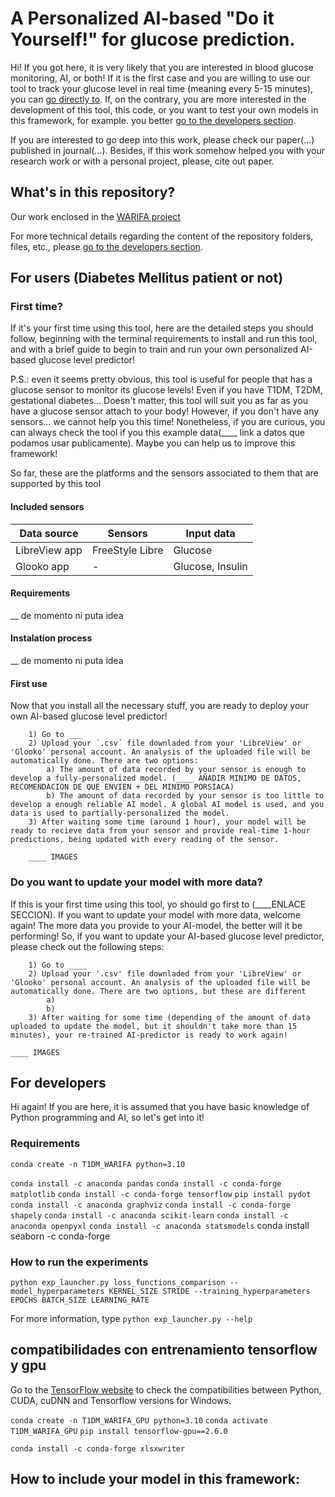 # A Personalized AI-based "Do it Yourself!" for glucose prediction.
Hi! If you got here, it is very likely that you are interested in blood glucose monitoring, AI, or both! If it is the first case and you are willing to use our tool to track your glucose level in real time (meaning every 5-15 minutes), you can [go directly to](##For-users). If, on the contrary, you are more interested in the development of this tool, this code, or you want to test your own models in this framework, for example. you better [go to the developers section](##For-developers). 

If you are interested to go deep into this work, please check our paper(...) published in journal(...). Besides, if this work somehow helped you with your research work or with a personal project, please, cite out paper.  

## What's in this repository?

Our work enclosed in the [WARIFA project](https://www.warifa.eu/) 

For more technical details regarding the content of the repository folders, files, etc., please [go to the developers section](##For-developers). 

## For users (Diabetes Mellitus patient or not) 
### First time? 
If it's your first time using this tool, here are the detailed steps you should follow, beginning with the terminal requirements to install and run this tool, and with a brief guide to begin to train and run your own personalized AI-based glucose level predictor!  

P.S.: even it seems pretty obvious, this tool is useful for people that has a glucose sensor to monitor its glucose levels! Even if you have T1DM, T2DM, gestational diabetes... Doesn't matter, this tool will suit you as far as you have a glucose sensor attach to your body! However, if you don't have any sensors... we cannot help you this time! Nonetheless, if you are curious, you can always check the tool if you this example data(____ link a datos que podamos usar publicamente). Maybe you can help us to improve this framework!

So far, these are the platforms and the sensors associated to them that are supported by this tool

#### Included sensors
| Data source  | Sensors | Input data | 
| ------------- | ------------- | ------------- |
| LibreView app | FreeStyle Libre | Glucose | 
| Glooko app  | -  | Glucose, Insulin | 

#### Requirements 
__ de momento ni puta idea
#### Instalation process
__ de momento ni puta idea
#### First use
Now that you install all the necessary stuff, you are ready to deploy your own AI-based glucose level predictor! 
    
        1) Go to ___
        2) Upload your ´.csv´ file downladed from your 'LibreView' or 'Glooko' personal account. An analysis of the uploaded file will be automatically done. There are two options:
            a) The amount of data recorded by your sensor is enough to develop a fully-personalized model. (____ AÑADIR MINIMO DE DATOS, RECOMENDACION DE QUE ENVIEN + DEL MINIMO PORSIACA)
            b) The amount of data recorded by your sensor is too little to develop a enough reliable AI model. A global AI model is used, and you data is used to partially-personalized the model.
        3) After waiting some time (around 1 hour), your model will be ready to recieve data from your sensor and provide real-time 1-hour predictions, being updated with every reading of the sensor. 

        ____ IMAGES
        
### Do you want to update your model with more data?
If this is your first time using this tool, yo should go first to (____ENLACE SECCION). If you want to update your model with more data, welcome again! The more data you provide to your AI-model, the better will it be performing! So, if you want to update your AI-based glucose level predictor, please check out the following steps: 
        
        1) Go to ____
        2) Upload your '.csv' file downladed from your 'LibreView' or 'Glooko' personal account. An analysis of the uploaded file will be automatically done. There are two options, but these are different 
            a) 
            b) 
        3) After waiting for some time (depending of the amount of data uploaded to update the model, but it shouldn't take more than 15 minutes), your re-trained AI-predictor is ready to work again!

    ____ IMAGES


## For developers
Hi again! If you are here, it is assumed that you have basic knowledge of Python programming and AI, so let's get into it!

### Requirements 

`conda create -n T1DM_WARIFA python=3.10`

`conda install -c anaconda pandas`
`conda install -c conda-forge matplotlib`
`conda install -c conda-forge tensorflow` 
`pip install pydot`
`conda install -c anaconda graphviz`
`conda install -c conda-forge shapely`
`conda install -c anaconda scikit-learn`
`conda install -c anaconda openpyxl`
`conda install -c anaconda statsmodels`
conda install seaborn -c conda-forge

### How to run the experiments 

`python exp_launcher.py loss_functions_comparison --model_hyperparameters KERNEL_SIZE STRIDE --training_hyperparameters EPOCHS BATCH_SIZE LEARNING_RATE`

For more information, type `python exp_launcher.py --help`

## compatibilidades con entrenamiento tensorflow y gpu

Go to the [TensorFlow website](https://www.tensorflow.org/install/source_windows?hl=es-419#gpu) to check the compatibilities between Python, CUDA, cuDNN and Tensorflow versions for Windows.

`conda create -n T1DM_WARIFA_GPU python=3.10`
`conda activate T1DM_WARIFA_GPU`
`pip install tensorflow-gpu==2.6.0`

`conda install -c conda-forge xlsxwriter`

## How to include your model in this framework: 
